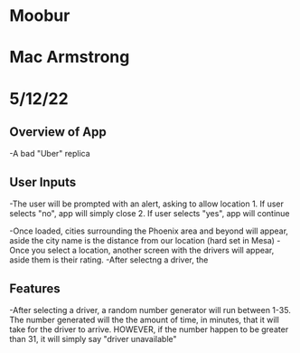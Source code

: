 # Moobur
# Mac Armstrong
# 5/12/22


## Overview of App

-A bad "Uber" replica

## User Inputs

-The user will be prompted with an alert, asking to allow location
	1. If user selects "no", app will simply close
	2. If user selects "yes", app will continue 

-Once loaded, cities surrounding the Phoenix area and beyond will appear, aside the city name is the distance from our location (hard set in Mesa)
-Once you select a location, another screen with the drivers will appear, aside them is their rating. 
-After selectng a driver, the 

## Features

-After selecting a driver, a random number generator will run between 1-35. 
The number generated will the the amount of time, in minutes, that it will take for the driver to arrive.
HOWEVER, if the number happen to be greater than 31, it will simply say "driver unavailable" 

